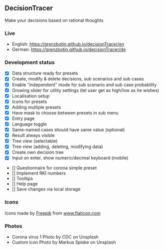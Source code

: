 ## DecisionTracer

Make your decisions based on rational thoughts

### Live

- English: https://grenzbotin.github.io/decisionTracer/en
- German: https://grenzbotin.github.io/decisionTracer/de

### Development status

- [x] Data structure ready for presets
- [x] Create, modify & delete decisions, sub scenarios and sub cases
- [x] Enable "independent" mode for sub scenario and sub case probability
- [x] Growing slider for utility settings (let user get as high/low as he wishes)
- [x] Localisation setup
- [x] Icons for presets
- [x] Adding multiple presets
- [x] Have mask to choose between presets in sub menu
- [x] Entry page
- [x] Language toggle
- [x] Same-named cases should have same value (optional)
- [x] Result always visible
- [x] Tree view (selectable)
- [x] Tree view (adding, deleting, modifying data)
- [x] Create own decision tree
- [x] Input on enter, show numeric/decimal keyboard (mobile)
- [] Questionnaire for corona simple preset
- [] Implement RKI numbers
- [] Tooltips
- [] Help page
- [] Save changes via local storage

### Icons

<div>Icons made by <a href="https://www.freepik.com" title="Freepik">Freepik</a> from <a href="https://www.flaticon.com/" title="Flaticon">www.flaticon.com</a></div>

### Photos

- Corona virus 1 Photo by CDC on Unsplash
- Custom icon Photo by Markus Spiske on Unsplash
